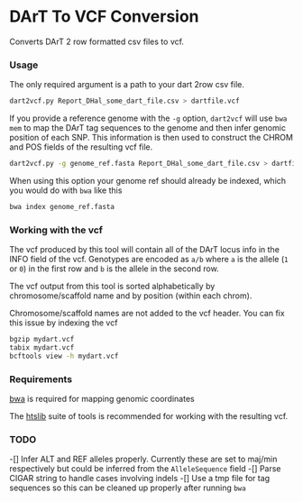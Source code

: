 # DArT To VCF Conversion

Converts DArT 2 row formatted csv files to vcf. 

### Usage

The only required argument is a path to your dart 2row csv file.  

```bash
dart2vcf.py Report_DHal_some_dart_file.csv > dartfile.vcf
```

If you provide a reference genome with the `-g` option, `dart2vcf` will use `bwa mem` to map the DArT tag sequences to the genome and then infer genomic position of each SNP. This information is then used to construct the CHROM and POS fields of the resulting vcf file. 

```bash
dart2vcf.py -g genome_ref.fasta Report_DHal_some_dart_file.csv > dartfile.vcf
```

When using this option your genome ref should already be indexed, which you would do with `bwa` like this

```bash
bwa index genome_ref.fasta
```

### Working with the vcf

The vcf produced by this tool will contain all of the DArT locus info in the INFO field of the vcf. Genotypes are encoded as `a/b` where `a` is the allele (`1` or `0`) in the first row and `b` is the allele in the second row.  

The vcf output from this tool is sorted alphabetically by chromosome/scaffold name and by position (within each chrom). 

Chromosome/scaffold names are not added to the vcf header.  You can fix this issue by indexing the vcf

```bash
bgzip mydart.vcf
tabix mydart.vcf
bcftools view -h mydart.vcf
```

### Requirements

[bwa](https://github.com/lh3/bwa) is required for mapping genomic coordinates

The [htslib](http://www.htslib.org/download/) suite of tools is recommended for working with the resulting vcf. 


### TODO

-[] Infer ALT and REF alleles properly. Currently these are set to maj/min respectively but could be inferred from the `AlleleSequence` field
-[] Parse CIGAR string to handle cases involving indels
-[] Use a tmp file for tag sequences so this can be cleaned up properly after running `bwa`
